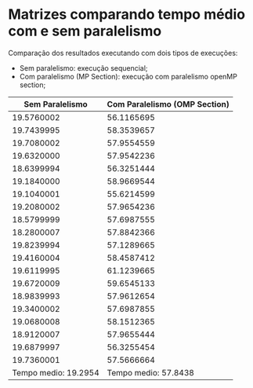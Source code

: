 # Matrizes comparando tempo médio com e sem paralelismo
Comparação dos resultados executando com dois tipos de execuções:
 - Sem paralelismo: execução sequencial;
 - Com paralelismo (MP Section): execução com paralelismo openMP section;
 
| Sem Paralelismo | Com Paralelismo (OMP Section) | 
|---|---|
| 19.5760002  | 56.1165695  | 
| 19.7439995  | 58.3539657  | 
| 19.7080002  | 57.9554559  | 
| 19.6320000  | 57.9542236  | 
| 18.6399994  | 56.3251444  | 
| 19.1840000  | 58.9669544  | 
| 19.1040001  | 55.6214599  | 
| 19.2080002  | 57.9654236  | 
| 18.5799999  | 57.6987555  | 
| 18.2800007  | 57.8842366  | 
| 19.8239994  | 57.1289665  | 
| 19.4160004  | 58.4587412  | 
| 19.6119995  | 61.1239665  | 
| 19.6720009  | 59.6545133  | 
| 18.9839993  | 57.9612654  |
| 19.3400002  | 57.6987855  | 
| 19.0680008  | 58.1512365  | 
| 18.9120007  | 57.9655444  |
| 19.6879997  | 56.3255454  | 
| 19.7360001  | 57.5666664  | 
| Tempo medio: 19.2954  | Tempo medio: 57.8438  | 
